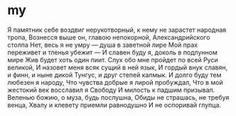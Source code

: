 # my
Я памятник себе воздвиг нерукотворный,
к нему не зарастет народная тропа,
Вознесся выше он, главою непокорной,
Александрийского столпа
Нет, весь я не умру — душа в заветной лире
Мой прах переживет и тленья убежит —
И славен буду я, доколь в подлунном мире
Жив будет хоть один пиит.
Слух обо мне пройдет по всей Руси великой,
И назовет меня всяк сущий в ней язык,
И гордый внук славян, и финн, и ныне дикой
Тунгус, и друг степей калмык.
И долго буду тем любезен я народу,
Что чувства добрые я лирой пробуждал,
Что в мой жестокий век восславил я Свободу
И милость к падшим призывал.
Веленью божию, о муза, будь послушна,
Обиды не страшась, не требуя венца,
Хвалу и клевету приемли равнодушно
И не оспоривай глупца.